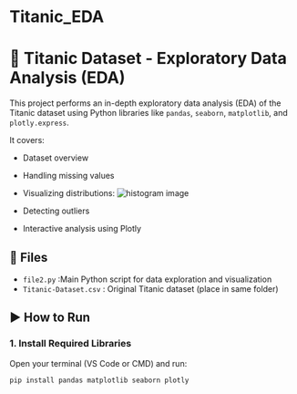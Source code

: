 # Titanic_EDA
# 🚢 Titanic Dataset - Exploratory Data Analysis (EDA)

This project performs an in-depth exploratory data analysis (EDA) of the Titanic dataset using Python libraries like `pandas`, `seaborn`, `matplotlib`, and `plotly.express`.

It covers:
- Dataset overview
- Handling missing values
- Visualizing distributions:
  ![histogram image](task/assets/histogram.png)
  
- Detecting outliers
- Interactive analysis using Plotly

## 📁 Files
- `file2.py` :Main Python script for data exploration and visualization 
- `Titanic-Dataset.csv` : Original Titanic dataset (place in same folder) 
## ▶️ How to Run
### 1. Install Required Libraries
Open your terminal (VS Code or CMD) and run:
```bash
pip install pandas matplotlib seaborn plotly
